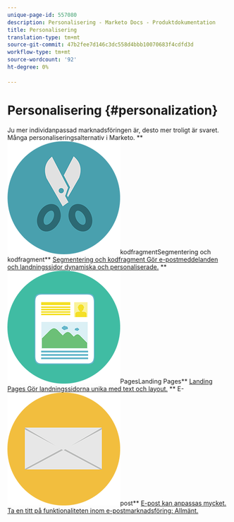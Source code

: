 ```yaml
---
unique-page-id: 557080
description: Personalisering - Marketo Docs - Produktdokumentation
title: Personalisering
translation-type: tm+mt
source-git-commit: 47b2fee7d146c3dc558d4bbb10070683f4cdfd3d
workflow-type: tm+mt
source-wordcount: '92'
ht-degree: 0%

---
```



# Personalisering {#personalization}

Ju mer individanpassad marknadsföringen är, desto mer troligt är svaret. Många personaliseringsalternativ i Marketo.
** ![Segmentering och](assets/graphic-design-tools-18.png)kodfragmentSegmentering och kodfragment** [Segmentering och kodfragment Gör e-postmeddelanden och landningssidor dynamiska och personaliserade.](https://docs.marketo.com/display/DOCS/Segmentation+and+Snippets)     ** ![Landing](assets/office-artboard-80.png)PagesLanding Pages** [Landing Pages Gör landningssidorna unika med text och layout.](https://docs.marketo.com/display/DOCS/Personalizing+Landing+Pages)     ** E- ![](assets/office-27-1.png)post** [E-post kan anpassas mycket. Ta en titt på funktionaliteten inom e-postmarknadsföring: Allmänt.](https://docs.marketo.com/display/DOCS/General)